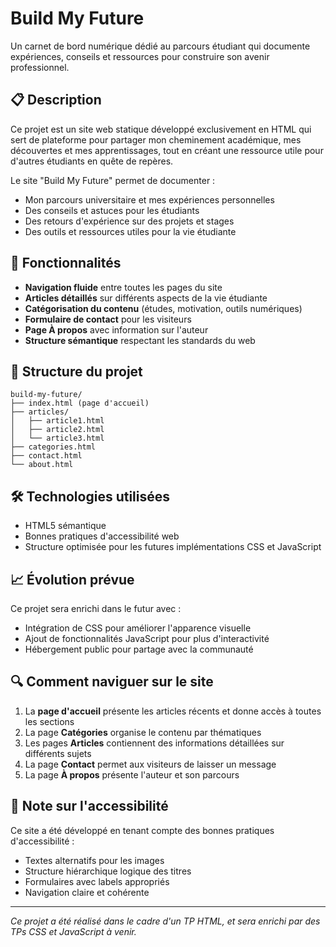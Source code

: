 # Build My Future

Un carnet de bord numérique dédié au parcours étudiant qui documente expériences, conseils et ressources pour construire son avenir professionnel.

## 📋 Description

Ce projet est un site web statique développé exclusivement en HTML qui sert de plateforme pour partager mon cheminement académique, mes découvertes et mes apprentissages, tout en créant une ressource utile pour d'autres étudiants en quête de repères.

Le site "Build My Future" permet de documenter :
- Mon parcours universitaire et mes expériences personnelles
- Des conseils et astuces pour les étudiants
- Des retours d'expérience sur des projets et stages
- Des outils et ressources utiles pour la vie étudiante

## 🚀 Fonctionnalités

- **Navigation fluide** entre toutes les pages du site
- **Articles détaillés** sur différents aspects de la vie étudiante
- **Catégorisation du contenu** (études, motivation, outils numériques)
- **Formulaire de contact** pour les visiteurs
- **Page À propos** avec information sur l'auteur
- **Structure sémantique** respectant les standards du web

## 📁 Structure du projet

```
build-my-future/
├── index.html (page d'accueil)
├── articles/
│   ├── article1.html
│   ├── article2.html
│   └── article3.html
├── categories.html
├── contact.html
└── about.html
```

## 🛠️ Technologies utilisées

- HTML5 sémantique
- Bonnes pratiques d'accessibilité web
- Structure optimisée pour les futures implémentations CSS et JavaScript

## 📈 Évolution prévue

Ce projet sera enrichi dans le futur avec :
- Intégration de CSS pour améliorer l'apparence visuelle
- Ajout de fonctionnalités JavaScript pour plus d'interactivité
- Hébergement public pour partage avec la communauté

## 🔍 Comment naviguer sur le site

1. La **page d'accueil** présente les articles récents et donne accès à toutes les sections
2. La page **Catégories** organise le contenu par thématiques
3. Les pages **Articles** contiennent des informations détaillées sur différents sujets
4. La page **Contact** permet aux visiteurs de laisser un message
5. La page **À propos** présente l'auteur et son parcours

## 📝 Note sur l'accessibilité

Ce site a été développé en tenant compte des bonnes pratiques d'accessibilité :
- Textes alternatifs pour les images
- Structure hiérarchique logique des titres
- Formulaires avec labels appropriés
- Navigation claire et cohérente

---

*Ce projet a été réalisé dans le cadre d'un TP HTML, et sera enrichi par des TPs CSS et JavaScript à venir.*
